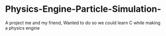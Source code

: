 # Physics-Engine-Particle-Simulation-
A project me and my friend, Wanted to do so we could learn C while making a physics engine
